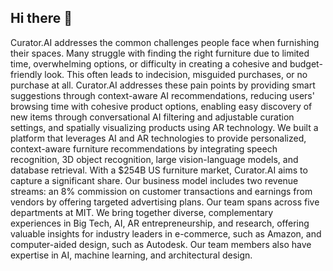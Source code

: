 ## Hi there 👋

Curator.AI addresses the common challenges people face when furnishing their spaces. Many struggle with finding the right furniture due to limited time, overwhelming options, or difficulty in creating a cohesive and budget-friendly look. This often leads to indecision, misguided purchases, or no purchase at all. Curator.AI addresses these pain points by providing smart suggestions through context-aware AI recommendations, reducing users' browsing time with cohesive product options, enabling easy discovery of new items through conversational AI filtering and adjustable curation settings, and spatially visualizing products using AR technology.
We built a platform that leverages AI and AR technologies to provide personalized, context-aware furniture recommendations by integrating speech recognition, 3D object recognition, large vision-language models, and database retrieval. With a $254B US furniture market, Curator.AI aims to capture a significant share. Our business model includes two revenue streams: an 8% commission on customer transactions and earnings from vendors by offering targeted advertising plans. Our team spans across five departments at MIT. We bring together diverse, complementary experiences in Big Tech, AI, AR entrepreneurship, and research, offering valuable insights for industry leaders in e-commerce, such as Amazon, and computer-aided design, such as Autodesk. Our team members also have expertise in AI, machine learning, and architectural design.

<!--

**Here are some ideas to get you started:**

🙋‍♀️ A short introduction - what is your organization all about?
🌈 Contribution guidelines - how can the community get involved?
👩‍💻 Useful resources - where can the community find your docs? Is there anything else the community should know?
🍿 Fun facts - what does your team eat for breakfast?
🧙 Remember, you can do mighty things with the power of [Markdown](https://docs.github.com/github/writing-on-github/getting-started-with-writing-and-formatting-on-github/basic-writing-and-formatting-syntax)
-->
